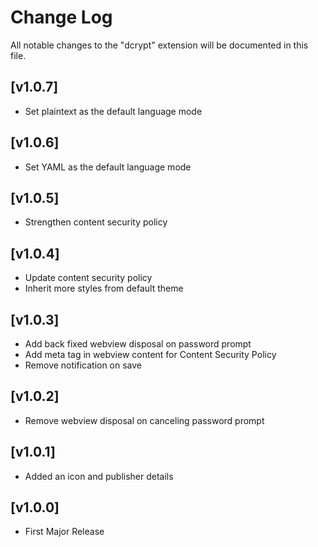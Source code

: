 # Change Log

All notable changes to the "dcrypt" extension will be documented in this file.

## [v1.0.7]

- Set plaintext as the default language mode

## [v1.0.6]

- Set YAML as the default language mode

## [v1.0.5]

- Strengthen content security policy

## [v1.0.4]

- Update content security policy
- Inherit more styles from default theme

## [v1.0.3]

- Add back fixed webview disposal on password prompt
- Add meta tag in webview content for Content Security Policy
- Remove notification on save

## [v1.0.2]

- Remove webview disposal on canceling password prompt

## [v1.0.1]

- Added an icon and publisher details

## [v1.0.0]

- First Major Release
